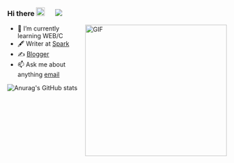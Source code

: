### Hi there <img src="https://media.giphy.com/media/hvRJCLFzcasrR4ia7z/giphy.gif" width="20px"> &#8195; ![]( https://visitor-badge.glitch.me/badge?page_id=<your_page_id>)
<img align="right" alt="GIF" src="https://cdn.jsdelivr.net/gh/SparkCD/repo//20210621235859.gif" width="325" height="303" />


<!--
**SparkCD/SparkCD** is a ✨ _special_ ✨ repository because its `README.md` (this file) appears on your GitHub profile.

Here are some ideas to get you started:
- 🔭 I’m currently working on ...
- 👯 I’m looking to collaborate on ...
- 🤔 I’m looking for help with ...
- 💬 Ask me about ...
- 📫 How to reach me: ...
- 😄 Pronouns: ...
- ⚡ Fun fact: ...

-->


- 🌱 I’m currently learning WEB/C
- 🖋  Writer at [Spark](https://990819.cn)
- ✍️ [Blogger](https://990819.cn)
- 📫 Ask me about anything [email](mailto:19@990819.cn) 


![Anurag's GitHub stats](https://github-readme-stats.vercel.app/api?username=SparkCD&show_icons=true&theme=radical)
